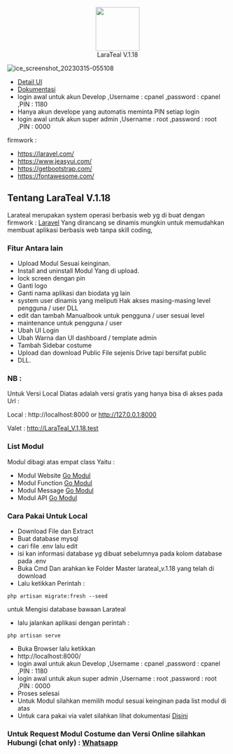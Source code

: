 <p align="center">
    <img src="https://user-images.githubusercontent.com/127891037/225124851-a0b010d3-ff8f-4b30-a1ed-c3ba1dddfdca.png" width="100"><br>
    LaraTeal V.1.18
</p>

![ice_screenshot_20230315-055108](https://user-images.githubusercontent.com/127891037/225153749-e006549b-e3ab-417c-b6ad-af664754b6ac.png)

- [Detail UI](https://github.com/laratealcorp/detail_master) 
- [Dokumentasi](https://github.com/laratealcorp/doc) 
- login awal untuk akun Develop ,Username : cpanel ,password : cpanel ,PIN : 1180
- Hanya akun develope yang automatis meminta PIN setiap login
- login awal untuk akun super admin ,Username : root ,password : root ,PIN : 0000

firmwork : 
- https://laravel.com/
- https://www.jeasyui.com/
- https://getbootstrap.com/
- https://fontawesome.com/

## Tentang LaraTeal V.1.18

Larateal merupakan system operasi berbasis web yg di buat dengan firmwork : [Laravel](https://laravel.com/) Yang dirancang se dinamis mungkin untuk memudahkan membuat aplikasi berbasis web tanpa skill coding, 

### Fitur Antara lain

- Upload Modul Sesuai keinginan.
- Install and uninstall Modul Yang di upload.
- lock screen dengan pin
- Ganti logo 
- Ganti nama aplikasi dan biodata yg lain
- system user dinamis yang meliputi Hak akses masing-masing level pengguna / user DLL
- edit dan tambah Manualbook untuk pengguna / user sesuai level
- maintenance untuk pengguna / user
- Ubah UI Login 
- Ubah Warna dan UI dashboard / template admin
- Tambah Sidebar costume
- Upload dan download Public File sejenis Drive tapi bersifat public
- DLL.

### NB :

Untuk Versi Local Diatas adalah versi gratis yang hanya bisa di akses pada Url :

Local : http://localhost:8000 or http://127.0.0.1:8000

Valet : http://LaraTeal_V.1.18.test

### List Modul
Modul dibagi atas empat class Yaitu :

- Modul Website [Go Modul](https://github.com/laratealcorp/modul_web)
- Modul Function [Go Modul](https://github.com/laratealcorp/modul_function)
- Modul Message [Go Modul](https://github.com/laratealcorp/modul_msg)
- Modul API [Go Modul](https://github.com/laratealcorp/modul_api)

### Cara Pakai Untuk Local

- Download File dan Extract
- Buat database mysql 
- cari file .env lalu edit
- isi kan informasi database yg dibuat sebelumnya pada kolom database pada .env
- Buka Cmd Dan arahkan ke Folder Master larateal_v.1.18 yang telah di download
- Lalu ketikkan Perintah :
```
php artisan migrate:fresh --seed
```
untuk Mengisi database bawaan Larateal

- lalu jalankan aplikasi dengan perintah :
```
php artisan serve
```
- Buka Browser lalu ketikkan 
- http://localhost:8000/
- login awal untuk akun Develop ,Username : cpanel ,password : cpanel ,PIN : 1180
- login awal untuk akun super admin ,Username : root ,password : root ,PIN : 0000
- Proses selesai
- Untuk Modul silahkan memilih modul sesuai keinginan pada list modul di atas
- Untuk cara pakai via valet silahkan lihat dokumentasi [Disini](https://laravel.com/docs/10.x/valet)


### Untuk Request Modul Costume dan Versi Online silahkan Hubungi (chat only) : [Whatsapp](https://wa.me/083136245050)
